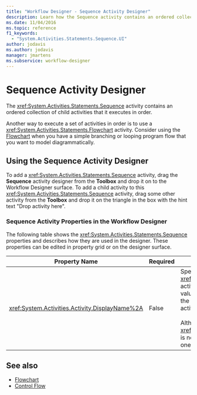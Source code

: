 ```yaml
---
title: "Workflow Designer - Sequence Activity Designer"
description: Learn how the Sequence activity contains an ordered collection of child activities that it executes in order.
ms.date: 11/04/2016
ms.topic: reference
f1_keywords:
  - "System.Activities.Statements.Sequence.UI"
author: jodavis
ms.author: jodavis
manager: jmartens
ms.subservice: workflow-designer
---
```

# Sequence Activity Designer

The <xref:System.Activities.Statements.Sequence> activity contains an ordered collection of child activities that it executes in order.

Another way to execute a set of activities in order is to use a <xref:System.Activities.Statements.Flowchart> activity. Consider using the [Flowchart](../workflow-designer/flowchart-activity-designer.md) when you have a simple branching or looping program flow that you want to model diagrammatically.

## Using the Sequence Activity Designer

To add a <xref:System.Activities.Statements.Sequence> activity, drag the **Sequence** activity designer from the **Toolbox** and drop it on to the Workflow Designer surface. To add a child activity to this <xref:System.Activities.Statements.Sequence> activity, drag some other activity from the **Toolbox** and drop it on the triangle in the box with the hint text "Drop activity here".

### Sequence Activity Properties in the Workflow Designer

The following table shows the <xref:System.Activities.Statements.Sequence> properties and describes how they are used in the designer. These properties can be edited in property grid or on the designer surface.

|Property Name|Required|Usage|
|-|--------------|-|
|<xref:System.Activities.Activity.DisplayName%2A>|False|Specifies the friendly name of the <xref:System.Activities.Statements.Sequence> activity designer in the header. The default value is Sequence. The value can be edited in the property grid or directly on the header of the activity designer.<br /><br /> Although the <xref:System.Activities.Activity.DisplayName%2A> is not strictly required, it is a best practice to use one.|

## See also

- [Flowchart](../workflow-designer/flowchart-activity-designer.md)
- [Control Flow](../workflow-designer/control-flow-activity-designers.md)